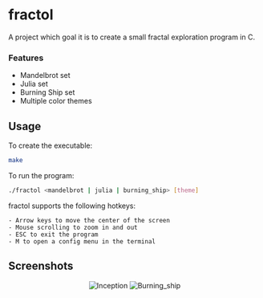# fractol
A project which goal it is to create a small fractal exploration program in C.

### Features
- Mandelbrot set
- Julia set
- Burning Ship set
- Multiple color themes

## Usage
To create the executable:
```sh
make
```
To run the program:
```sh
./fractol <mandelbrot | julia | burning_ship> [theme]
```
fractol supports the following hotkeys:
```
- Arrow keys to move the center of the screen
- Mouse scrolling to zoom in and out
- ESC to exit the program
- M to open a config menu in the terminal
```

## Screenshots
<p align="center">
  <img alt="Inception" src="https://github.com/rvan-duy/fractol/blob/master/Inception.png" />
  <img alt="Burning_ship" src="https://github.com/rvan-duy/fractol/blob/master/Burning_ship.png" />
</p>
